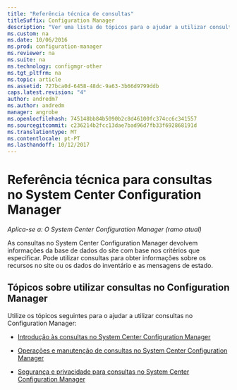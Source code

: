 ```yaml
---
title: "Referência técnica de consultas"
titleSuffix: Configuration Manager
description: "Ver uma lista de tópicos para o ajudar a utilizar consultas para obter informações sobre os recursos no seu site."
ms.custom: na
ms.date: 10/06/2016
ms.prod: configuration-manager
ms.reviewer: na
ms.suite: na
ms.technology: configmgr-other
ms.tgt_pltfrm: na
ms.topic: article
ms.assetid: 727bca0d-6458-48dc-9a63-3b66d9799ddb
caps.latest.revision: "4"
author: andredm7
ms.author: andredm
manager: angrobe
ms.openlocfilehash: 745148bb84b5090b2c8d46100fc374cc6c341557
ms.sourcegitcommit: c236214b2fcc13dae7bad96d7fb33f692868191d
ms.translationtype: MT
ms.contentlocale: pt-PT
ms.lasthandoff: 10/12/2017
---
```

# <a name="queries-technical-reference-for-system-center-configuration-manager"></a>Referência técnica para consultas no System Center Configuration Manager

*Aplica-se a: O System Center Configuration Manager (ramo atual)*

As consultas no System Center Configuration Manager devolvem informações da base de dados do site com base nos critérios que especificar. Pode utilizar consultas para obter informações sobre os recursos no site ou os dados do inventário e as mensagens de estado.  

## <a name="topics-about-using-queries-in-configuration-manager"></a>Tópicos sobre utilizar consultas no Configuration Manager  
 Utilize os tópicos seguintes para o ajudar a utilizar consultas no Configuration Manager:  

-   [Introdução às consultas no System Center Configuration Manager](../../../core/servers/manage/introduction-to-queries.md)  

-   [Operações e manutenção de consultas no System Center Configuration Manager](../../../core/servers/manage/operations-and-maintenance-for-queries.md)  

-   [Segurança e privacidade para consultas no System Center Configuration Manager](../../../core/servers/manage/security-and-privacy-for-queries.md)  
